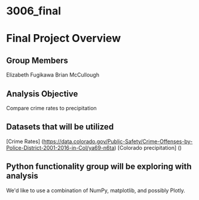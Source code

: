 # 3006_final
# Final Project Overview
## Group Members
Elizabeth Fugikawa
Brian McCullough

## Analysis Objective
Compare crime rates to precipitation


## Datasets that will be utilized
[Crime Rates] (https://data.colorado.gov/Public-Safety/Crime-Offenses-by-Police-District-2001-2016-in-Col/ya69-n6ta)
[Colorado precipitation] ()


## Python functionality group will be exploring with analysis
We'd like to use a combination of NumPy, matplotlib, and possibly Plotly.
